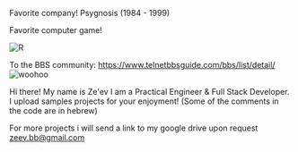 Favorite company! Psygnosis (1984 - 1999)

Favorite computer game!

![R](https://user-images.githubusercontent.com/4492652/220135642-1e77ddd1-8992-4d0d-aa8f-479941f7cc87.png)


To the BBS community: https://www.telnetbbsguide.com/bbs/list/detail/  ![woohoo](https://user-images.githubusercontent.com/4492652/220128378-81305ff2-f0ea-44ab-b137-36ea05be3b0e.gif)


Hi there!
My name is Ze'ev
I am a Practical Engineer & Full Stack Developer.
I upload samples projects for your enjoyment!
(Some of the comments in the code are in hebrew)

For more projects i will send a link to my google drive upon request
zeev.bb@gmail.com
